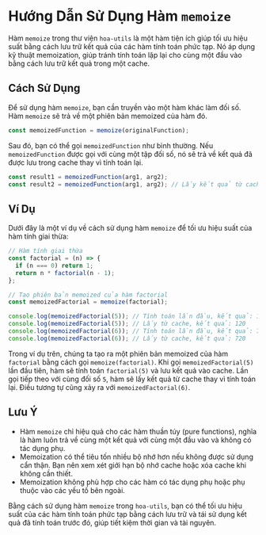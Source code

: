 # Hướng Dẫn Sử Dụng Hàm `memoize`

Hàm `memoize` trong thư viện `hoa-utils` là một hàm tiện ích giúp tối ưu hiệu suất bằng cách lưu trữ kết quả của các hàm tính toán phức tạp. Nó áp dụng kỹ thuật memoization, giúp tránh tính toán lặp lại cho cùng một đầu vào bằng cách lưu trữ kết quả trong một cache.

## Cách Sử Dụng

Để sử dụng hàm `memoize`, bạn cần truyền vào một hàm khác làm đối số. Hàm `memoize` sẽ trả về một phiên bản memoized của hàm đó.

```javascript
const memoizedFunction = memoize(originalFunction);
```

Sau đó, bạn có thể gọi `memoizedFunction` như bình thường. Nếu `memoizedFunction` được gọi với cùng một tập đối số, nó sẽ trả về kết quả đã được lưu trong cache thay vì tính toán lại.

```javascript
const result1 = memoizedFunction(arg1, arg2);
const result2 = memoizedFunction(arg1, arg2); // Lấy kết quả từ cache
```

## Ví Dụ

Dưới đây là một ví dụ về cách sử dụng hàm `memoize` để tối ưu hiệu suất của hàm tính giai thừa:

```javascript
// Hàm tính giai thừa
const factorial = (n) => {
  if (n === 0) return 1;
  return n * factorial(n - 1);
};

// Tạo phiên bản memoized của hàm factorial
const memoizedFactorial = memoize(factorial);

console.log(memoizedFactorial(5)); // Tính toán lần đầu, kết quả: 120
console.log(memoizedFactorial(5)); // Lấy từ cache, kết quả: 120
console.log(memoizedFactorial(6)); // Tính toán lần đầu, kết quả: 720
console.log(memoizedFactorial(6)); // Lấy từ cache, kết quả: 720
```

Trong ví dụ trên, chúng ta tạo ra một phiên bản memoized của hàm `factorial` bằng cách gọi `memoize(factorial)`. Khi gọi `memoizedFactorial(5)` lần đầu tiên, hàm sẽ tính toán `factorial(5)` và lưu kết quả vào cache. Lần gọi tiếp theo với cùng đối số `5`, hàm sẽ lấy kết quả từ cache thay vì tính toán lại. Điều tương tự cũng xảy ra với `memoizedFactorial(6)`.

## Lưu Ý

- Hàm `memoize` chỉ hiệu quả cho các hàm thuần túy (pure functions), nghĩa là hàm luôn trả về cùng một kết quả với cùng một đầu vào và không có tác dụng phụ.
- Memoization có thể tiêu tốn nhiều bộ nhớ hơn nếu không được sử dụng cẩn thận. Bạn nên xem xét giới hạn bộ nhớ cache hoặc xóa cache khi không cần thiết.
- Memoization không phù hợp cho các hàm có tác dụng phụ hoặc phụ thuộc vào các yếu tố bên ngoài.

Bằng cách sử dụng hàm `memoize` trong `hoa-utils`, bạn có thể tối ưu hiệu suất của các hàm tính toán phức tạp bằng cách lưu trữ và tái sử dụng kết quả đã tính toán trước đó, giúp tiết kiệm thời gian và tài nguyên.
